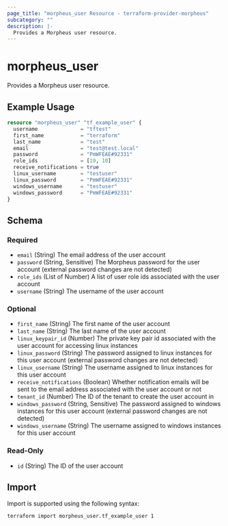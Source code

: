```yaml
---
page_title: "morpheus_user Resource - terraform-provider-morpheus"
subcategory: ""
description: |-
  Provides a Morpheus user resource.
---
```


# morpheus_user

Provides a Morpheus user resource.

## Example Usage

```terraform
resource "morpheus_user" "tf_example_user" {
  username              = "tftest"
  first_name            = "terraform"
  last_name             = "test"
  email                 = "test@test.local"
  password              = "PmWFEAE#92331"
  role_ids              = [19, 10]
  receive_notifications = true
  linux_username        = "testuser"
  linux_password        = "PmWFEAE#92331"
  windows_username      = "testuser"
  windows_password      = "PmWFEAE#92331"
}
```

<!-- schema generated by tfplugindocs -->
## Schema

### Required

- `email` (String) The email address of the user account
- `password` (String, Sensitive) The Morpheus password for the user account (external password changes are not detected)
- `role_ids` (List of Number) A list of user role ids associated with the user account
- `username` (String) The username of the user account

### Optional

- `first_name` (String) The first name of the user account
- `last_name` (String) The last name of the user account
- `linux_keypair_id` (Number) The private key pair id associated with the user account for accessing linux instances
- `linux_password` (String) The password assigned to linux instances for this user account (external password changes are not detected)
- `linux_username` (String) The username assigned to linux instances for this user account
- `receive_notifications` (Boolean) Whether notification emails will be sent to the email address associated with the user account or not
- `tenant_id` (Number) The ID of the tenant to create the user account in
- `windows_password` (String, Sensitive) The password assigned to windows instances for this user account (external password changes are not detected)
- `windows_username` (String) The username assigned to windows instances for this user account

### Read-Only

- `id` (String) The ID of the user account

## Import

Import is supported using the following syntax:

```shell
terraform import morpheus_user.tf_example_user 1
```
